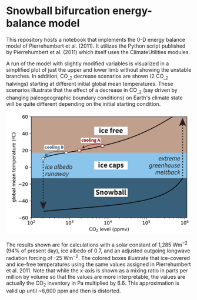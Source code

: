 # Snowball bifurcation energy-balance model

This repository hosts a notebook that implements the 0-D energy balance model of Pierrehumbert et al. (2011). It utilizes the Python script published by Pierrehumbert et al. (2011) which itself uses the ClimateUtilities modules. 

A run of the model with slightly modified variables is visualized in a simplified plot of just the upper and lower limb without showing the unstable branches. In addition, CO<sub>_2</sub> decrease scenarios are shown (2 CO<sub>_2</sub> halvings) starting at different initial global mean temperatures. These scenarios illustrate that the effect of a decrease in CO<sub>_2</sub> (say driven by changing paleogeographic boundary conditions) on Earth's climate state will be quite different depending on the initial starting condition.

![Figure of results from energy-balance model illustrating Snowball bifurcation](https://github.com/Swanson-Hysell/Snowball_bifurcation_EBM/blob/main/Snowball_bifurcation_figure.png)

The results shown are for calculations with a solar constant of 1,285 Wm<sup>−2</sup> (94% of present day), ice albedo of 0.7, and an adjusted outgoing longwave radiation forcing of -25 Wm<sup>−2</sup>. The colored boxes illustrate that ice-covered and ice-free temperatures using the same values assigned in Pierrehumbert et al. 2011. Note that while the x-axis is shown as a mixing ratio in parts per million by volume so that the values are more interpretable, the values are actually the CO<sub>2</sub> inventory in Pa multiplied by 6.6. This approximation is valid up until ~6,600 ppm and then is distorted. 
